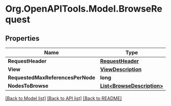 # Org.OpenAPITools.Model.BrowseRequest

## Properties

Name | Type | Description | Notes
------------ | ------------- | ------------- | -------------
**RequestHeader** | [**RequestHeader**](RequestHeader.md) |  | [optional] 
**View** | [**ViewDescription**](ViewDescription.md) |  | [optional] 
**RequestedMaxReferencesPerNode** | **long** |  | [optional] 
**NodesToBrowse** | [**List&lt;BrowseDescription&gt;**](BrowseDescription.md) |  | [optional] 

[[Back to Model list]](../README.md#documentation-for-models) [[Back to API list]](../README.md#documentation-for-api-endpoints) [[Back to README]](../README.md)

